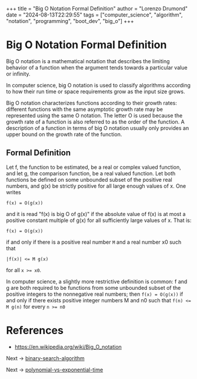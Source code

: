 +++
title = "Big O Notation Formal Definition"
author = "Lorenzo Drumond"
date = "2024-08-13T22:29:55"
tags = ["computer_science",  "algorithm",  "notation",  "programming",  "boot_dev",  "big_o"]
+++


# Big O Notation Formal Definition

Big O notation is a mathematical notation that describes the limiting behavior of a function when the argument tends towards a particular value or infinity.

In computer science, big O notation is used to classify algorithms according to how their run time or space requirements grow as the input size grows.

Big O notation characterizes functions according to their growth rates: different functions with the same asymptotic growth rate may be represented using the same O notation. The letter O is used because the growth rate of a function is also referred to as the order of the function. A description of a function in terms of big O notation usually only provides an upper bound on the growth rate of the function.

## Formal Definition

Let f, the function to be estimated, be a real or complex valued function, and
let g, the comparison function, be a real valued function. Let both functions
be defined on some unbounded subset of the positive real numbers, and g(x) be
strictly positive for all large enough values of x. One writes

```
f(x) = O(g(x))
```

and it is read "f(x) is big O of g(x)" if the absolute value of f(x) is at most a positive constant multiple of g(x) for all sufficiently large values of x. That is:

```
f(x) = O(g(x))
```

if and only if there is a positive real number `M` and a real number x0 such that

```
|f(x)| <= M g(x)
```

for all `x >= x0`.

In computer science, a slightly more restrictive definition is common: f and g are both required to be functions from some unbounded subset of the positive integers to the nonnegative real numbers; then `f(x) = O(g(x))` if and only if there exists positive integer numbers M and n0 such that `f(n) <= M g(n)` for every `n >= n0`

# References

- https://en.wikipedia.org/wiki/Big_O_notation

Next -> [binary-search-algorithm](/wiki/binary-search-algorithm/)

Next -> [polynomial-vs-exponential-time](/wiki/polynomial-vs-exponential-time/)

